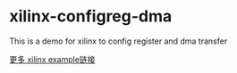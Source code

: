 # xilinx-configreg-dma
This is a demo for xilinx to config register and dma transfer

[更多 xilinx example链接](https://github.com/Xilinx/embeddedsw/tree/master/XilinxProcessorIPLib/drivers/axidma/examples)

